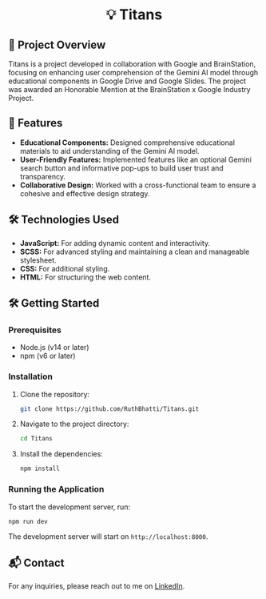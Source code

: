 <div align="center">
  <h1>💡 Titans</h1>
</div>

## 📖 Project Overview

Titans is a project developed in collaboration with Google and BrainStation, focusing on enhancing user comprehension of the Gemini AI model through educational components in Google Drive and Google Slides. The project was awarded an Honorable Mention at the BrainStation x Google Industry Project.

## 🚀 Features

- **Educational Components:** Designed comprehensive educational materials to aid understanding of the Gemini AI model.
- **User-Friendly Features:** Implemented features like an optional Gemini search button and informative pop-ups to build user trust and transparency.
- **Collaborative Design:** Worked with a cross-functional team to ensure a cohesive and effective design strategy.

## 🛠️ Technologies Used

- **JavaScript:** For adding dynamic content and interactivity.
- **SCSS:** For advanced styling and maintaining a clean and manageable stylesheet.
- **CSS:** For additional styling.
- **HTML:** For structuring the web content.

## 🛠️ Getting Started

### Prerequisites

- Node.js (v14 or later)
- npm (v6 or later)

### Installation

1. Clone the repository:
   ```bash
   git clone https://github.com/RuthBhatti/Titans.git
   ```
2. Navigate to the project directory:
   ```bash
   cd Titans
   ```
3. Install the dependencies:
   ```bash
   npm install
   ```

### Running the Application

To start the development server, run:
```bash
npm run dev
```
The development server will start on `http://localhost:8000`.

## 📬 Contact

For any inquiries, please reach out to me on [LinkedIn](https://www.linkedin.com/in/ruth-bhatti/).
